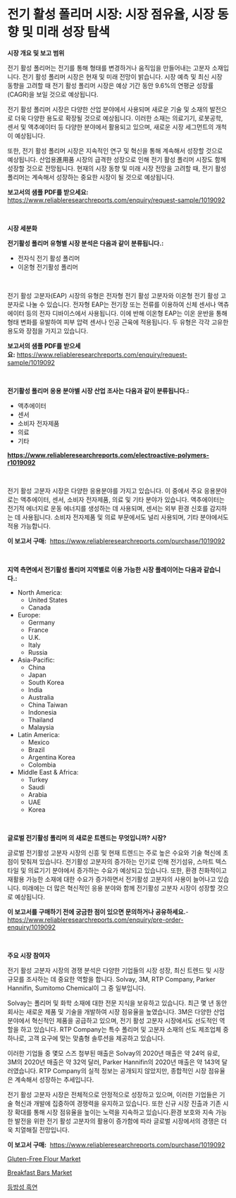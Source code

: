<p><h1>전기 활성 폴리머 시장: 시장 점유율, 시장 동향 및 미래 성장 탐색</h1></p><p><strong>시장 개요 및 보고 범위</strong></p>
<p><p>전기 활성 폴리머는 전기를 통해 형태를 변경하거나 움직임을 만들어내는 고분자 소재입니다. 전기 활성 폴리머 시장은 현재 및 미래 전망이 밝습니다. 시장 예측 및 최신 시장 동향을 고려할 때 전기 활성 폴리머 시장은 예상 기간 동안 9.6%의 연평균 성장률(CAGR)을 보일 것으로 예상됩니다. </p><p>전기 활성 폴리머 시장은 다양한 산업 분야에서 사용되며 새로운 기술 및 소재의 발전으로 더욱 다양한 용도로 확장될 것으로 예상됩니다. 이러한 소재는 의료기기, 로봇공학, 센서 및 액추에이터 등 다양한 분야에서 활용되고 있으며, 새로운 시장 세그먼트의 개척이 예상됩니다.</p><p>또한, 전기 활성 폴리머 시장은 지속적인 연구 및 혁신을 통해 계속해서 성장할 것으로 예상됩니다. 산업용進用품 시장의 급격한 성장으로 인해 전기 활성 폴리머 시장도 함께 성장할 것으로 전망됩니다. 현재의 시장 동향 및 미래 시장 전망을 고려할 때, 전기 활성 폴리머는 계속해서 성장하는 중요한 시장이 될 것으로 예상됩니다.</p></p>
<p><strong>보고서의 샘플 PDF를 받으세요:</strong> <a href="https://www.reliableresearchreports.com/enquiry/request-sample/1019092">https://www.reliableresearchreports.com/enquiry/request-sample/1019092</a></p>
<p>&nbsp;</p>
<p><strong>시장 세분화</strong></p>
<p><strong>전기활성 폴리머 유형별 시장 분석은 다음과 같이 분류됩니다.:</strong></p>
<p><ul><li>전자식 전기 활성 폴리머</li><li>이온형 전기활성 폴리머</li></ul></p>
<p>&nbsp;</p>
<p><p>전기 활성 고분자(EAP) 시장의 유형은 전자형 전기 활성 고분자와 이온형 전기 활성 고분자로 나눌 수 있습니다. 전자형 EAP는 전기장 또는 전류를 이용하여 신체 센서나 액츄에이터 등의 전자 디바이스에서 사용됩니다. 이에 반해 이온형 EAP는 이온 운반을 통해 형태 변화를 유발하여 피부 압력 센서나 인공 근육에 적용됩니다. 두 유형은 각각 고유한 용도와 장점을 가지고 있습니다.</p></p>
<p><strong>보고서의 샘플 PDF를 받으세요:</strong>&nbsp;<a href="https://www.reliableresearchreports.com/enquiry/request-sample/1019092">https://www.reliableresearchreports.com/enquiry/request-sample/1019092</a></p>
<p>&nbsp;</p>
<p><strong> 전기활성 폴리머 응용 분야별 시장 산업 조사는 다음과 같이 분류됩니다.:</strong></p>
<p><ul><li>액추에이터</li><li>센서</li><li>소비자 전자제품</li><li>의료</li><li>기타</li></ul></p>
<p><strong><a href="https://www.reliableresearchreports.com/electroactive-polymers-r1019092">https://www.reliableresearchreports.com/electroactive-polymers-r1019092</a></strong></p>
<p>&nbsp;</p>
<p><p>전기 활성 고분자 시장은 다양한 응용분야를 가지고 있습니다. 이 중에서 주요 응용분야로는 액추에이터, 센서, 소비자 전자제품, 의료 및 기타 분야가 있습니다. 액추에이터는 전기적 에너지로 운동 에너지를 생성하는 데 사용되며, 센서는 외부 환경 신호를 감지하는 데 사용됩니다. 소비자 전자제품 및 의료 부문에서도 널리 사용되며, 기타 분야에서도 적용 가능합니다.</p></p>
<p><strong>이 보고서 구매:</strong>&nbsp; <a href="https://www.reliableresearchreports.com/purchase/1019092">https://www.reliableresearchreports.com/purchase/1019092</a></p>
<p>&nbsp;</p>
<p><strong>지역 측면에서 전기활성 폴리머 지역별로 이용 가능한 시장 플레이어는 다음과 같습니다.:</strong></p>
<p><ul>
    <li>
        North America:
        <ul>
            <li>United States</li>
            <li>Canada</li>
        </ul>
    </li>
    <li>
        Europe:
        <ul>
            <li>Germany</li>
            <li>France</li>
            <li>U.K.</li>
            <li>Italy</li>
            <li>Russia</li>
        </ul>
    </li>
    <li>
        Asia-Pacific:
        <ul>
            <li>China</li>
            <li>Japan</li>
            <li>South Korea</li>
            <li>India</li>
            <li>Australia</li>
            <li>China Taiwan</li>
            <li>Indonesia</li>
            <li>Thailand</li>
            <li>Malaysia</li>
        </ul>
    </li>
    <li>
        Latin America:
        <ul>
            <li>Mexico</li>
            <li>Brazil</li>
            <li>Argentina Korea</li>
            <li>Colombia</li>
        </ul>
    </li>
    <li>
        Middle East & Africa:
        <ul>
            <li>Turkey</li>
            <li>Saudi</li>
            <li>Arabia</li>
            <li>UAE</li>
            <li>Korea</li>
        </ul>
    </li>
    </ul></p>
<p>&nbsp;</p>
<p><strong>글로벌 전기활성 폴리머 의 새로운 트렌드는 무엇입니까? 시장?</strong></p>
<p><p>글로벌 전기활성 고분자 시장의 신흥 및 현재 트렌드는 주로 높은 수요와 기술 혁신에 초점이 맞춰져 있습니다. 전기활성 고분자의 증가하는 인기로 인해 전기섬유, 스마트 텍스타일 및 의료기기 분야에서 증가하는 수요가 예상되고 있습니다. 또한, 환경 친화적이고 재활용 가능한 소재에 대한 수요가 증가하면서 전기활성 고분자의 사용이 늘어나고 있습니다. 미래에는 더 많은 혁신적인 응용 분야와 함께 전기활성 고분자 시장이 성장할 것으로 예상됩니다.</p></p>
<p><strong>이 보고서를 구매하기 전에 궁금한 점이 있으면 문의하거나 공유하세요.</strong>- <a href="https://www.reliableresearchreports.com/enquiry/pre-order-enquiry/1019092">https://www.reliableresearchreports.com/enquiry/pre-order-enquiry/1019092</a></p>
<p>&nbsp;</p>
<p><strong>주요 시장 참여자</strong></p>
<p><p>전기 활성 고분자 시장의 경쟁 분석은 다양한 기업들의 시장 성장, 최신 트렌드 및 시장 규모를 조사하는 데 중요한 역할을 합니다. Solvay, 3M, RTP Company, Parker Hannifin, Sumitomo Chemical이 그 중 일부입니다.</p><p>Solvay는 폴리머 및 화학 소재에 대한 전문 지식을 보유하고 있습니다. 최근 몇 년 동안 회사는 새로운 제품 및 기술을 개발하여 시장 점유율을 높였습니다. 3M은 다양한 산업 분야에서 혁신적인 제품을 공급하고 있으며, 전기 활성 고분자 시장에서도 선도적인 역할을 하고 있습니다. RTP Company는 특수 폴리머 및 고분자 소재의 선도 제조업체 중 하나로, 고객 요구에 맞는 맞춤형 솔루션을 제공하고 있습니다.</p><p>이러한 기업들 중 몇모 스즈 첨부된 매출은 Solvay의 2020년 매출은 약 24억 유로, 3M의 2020년 매출은 약 32억 달러, Parker Hannifin의 2020년 매출은 약 143억 달러였습니다. RTP Company의 실적 정보는 공개되지 않았지만, 종합적인 시장 점유율은 계속해서 성장하는 추세입니다.</p><p>전기 활성 고분자 시장은 전체적으로 안정적으로 성장하고 있으며, 이러한 기업들은 기술 혁신과 개발에 집중하여 경쟁력을 유지하고 있습니다. 또한 신규 시장 진출과 기존 시장 확대를 통해 시장 점유율을 높이는 노력을 지속하고 있습니다.환경 보호와 지속 가능한 발전을 위한 전기 활성 고분자의 활용이 증가함에 따라 글로벌 시장에서의 경쟁은 더욱 치열해질 전망입니다.</p></p>
<p><strong>이 보고서 구매:</strong>&nbsp;&nbsp;<a href="https://www.reliableresearchreports.com/purchase/1019092">https://www.reliableresearchreports.com/purchase/1019092</a></p>
<p><p><a href="https://github.com/bmorecock/Market-Research-Report-List-2/blob/main/gluten-free-flour-market.md">Gluten-Free Flour Market</a></p><p><a href="https://github.com/jsmusil/Market-Research-Report-List-2/blob/main/breakfast-bars-market.md">Breakfast Bars Market</a></p><p><a href="https://github.com/sammyUltyylrich9067856/Market-Research-Report-List-1/blob/main/474549217126.md">등방성 흑연</a></p></p>